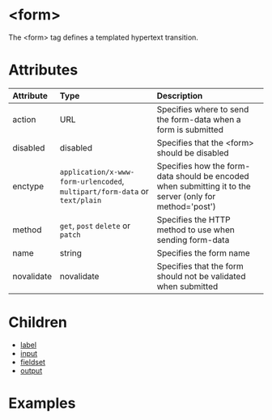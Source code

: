 # &lt;form&gt;

The &lt;form&gt; tag defines a templated hypertext transition.

# Attributes

| Attribute        | Type           | Description  |
| :--------------- |:---------------| :------------|
| action | URL | Specifies where to send the form-data when a form is submitted |
| disabled | disabled | Specifies that the &lt;form&gt; should be disabled |
| enctype | ```application/x-www-form-urlencoded```, ```multipart/form-data``` or ```text/plain``` | Specifies how the form-data should be encoded when submitting it to the server (only for method='post') |
| method | ```get```, ```post``` ```delete``` or ```patch``` | Specifies the HTTP method to use when sending form-data |
| name | string | Specifies the form name |
| novalidate | novalidate | Specifies that the form should not be validated when submitted |

# Children

  * [label](label.md)
  * [input](input.md)
  * [fieldset](fieldset.md)
  * [output](output.md)

# Examples

